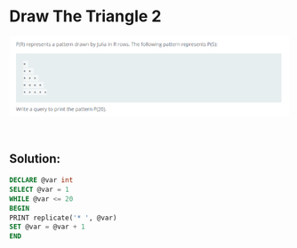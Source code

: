 # Draw The Triangle 2

<div id="header" align="center">
  <img src="https://github.com/MartaCasdelg/SQL-HackerRank-Solutions/blob/main/3.%20Advanced/Images/draw_triangle_2.png" />
</div>

&nbsp;

## Solution:

```sql
DECLARE @var int                 
SELECT @var = 1                 
WHILE @var <= 20               
BEGIN                      
PRINT replicate('* ', @var) 
SET @var = @var + 1    
END    
```